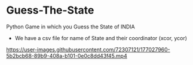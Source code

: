 # Guess-The-State
Python Game in which you Guess the State of INDIA 


* We have a csv file for name of State and their coordinator (xcor, ycor) 




https://user-images.githubusercontent.com/72307121/177027960-5b2bcb68-89b9-408a-b101-0e0c8dd43f45.mp4

